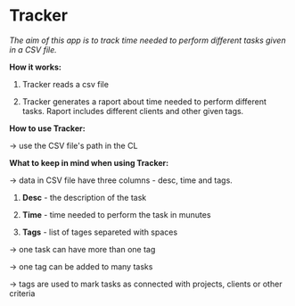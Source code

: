 # Tracker
*The aim of this app is to track time needed to perform different tasks given in a CSV file.*

**How it works:**

1. Tracker reads a csv file

2. Tracker generates a raport about time needed to perform different tasks. Raport includes different clients and other given tags.

**How to use Tracker:**

-> use the CSV file's path in the CL 

**What to keep in mind when using Tracker:**

-> data in CSV file have three columns - desc, time and tags. 
   
   1. **Desc** - the description of the task
   
   2. **Time** - time needed to perform the task in munutes
   
   3. **Tags** - list of tages separeted with spaces
   
-> one task can have more than one tag
   
->  one tag can be added to many tasks
   
-> tags are used to mark tasks as connected with projects, clients or other criteria
